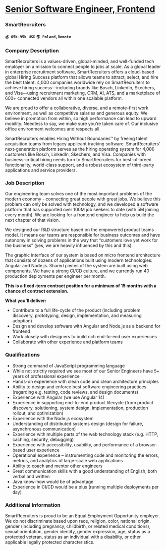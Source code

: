 # [Senior Software Engineer, Frontend](https://www.remotewlb.com/apply/senior-software-engineer-frontend-42452)  
### SmartRecruiters  
#### `💰 65k-95k USD` `🌎 Poland,Remote`  

### Company Description

SmartRecruiters is a values-driven, global-minded, and well-funded tech employer on a mission to connect people to jobs at scale. As a global leader in enterprise recruitment software, SmartRecruiters offers a cloud-based global Hiring Success platform that allows teams to attract, select, and hire the best talent. 4,000 companies worldwide rely on SmartRecruiters to achieve hiring success—including brands like Bosch, LinkedIn, Skechers, and Visa—using recruitment marketing, CRM, AI, ATS, and a marketplace of 600+ connected vendors all within one scalable platform.

We are proud to offer a collaborative, diverse, and a remote-first work environment, as well as competitive salaries and generous equity. We believe in promotion from within, so high performance can lead to upward mobility. Needless to say, we make sure you’re taken care of. Our inclusive office environment welcomes and respects all.

SmartRecruiters enables Hiring Without Boundaries™ by freeing talent acquisition teams from legacy applicant tracking software. SmartRecruiters’ next-generation platform serves as the hiring operating system for 4,000 customers like Bosch, LinkedIn, Skechers, and Visa. Companies with business-critical hiring needs turn to SmartRecruiters for best-of-breed functionality, world-class support, and a robust ecosystem of third-party applications and service providers.

### Job Description

Our engineering team solves one of the most important problems of the modern economy - connecting great people with great jobs. We believe this problem can only be solved with technology, and we developed a software platform that has supported over 100M job seekers to date (with 5M joining every month). We are looking for a frontend engineer to help us build the next chapter of that vision.

We designed our R&D structure based on the empowered product teams model. It means our teams are responsible for business outcomes and have autonomy in solving problems in the way that “customers love yet work for the business” (yes, we are heavily influenced by this and this).

The graphic interface of our system is based on micro frontend architecture that consists of dozens of applications built using modern technologies: Angular and Node.js. Shared pieces of the system are built using web components. We have a strong CI/CD culture, and we currently run 40 production deployments per engineer per month.

 **﻿This is a fixed-term contract position for a minimum of 15 months with a chance of contract extension.**

 **What you’ll deliver:**

  * Contribute to a full life-cycle of the product (including problem discovery, prototyping, design, implementation, and measuring adoption)
  * Design and develop software with Angular and Node.js as a backend for frontend
  * Work closely with designers to build rich end-to-end user experiences
  * Collaborate with other experience and platform teams

### Qualifications

  * Strong command of JavaScript programming language
  * While not strictly required we see most of our Senior Engineers have 5+ years of professional experience
  * Hands-on experience with clean code and clean architecture principles
  * Ability to design and enforce best software engineering practices (regarding e.g. testing, code reviews, and design documents)
  * Experience with Angular (we use Angular 14)
  * Experience in supporting end-to-end product lifecycle (from product discovery, solutioning, system design, implementation, production rollout, and optimization)
  * Experience with the Node.js ecosystem
  * Understanding of distributed systems design (design for failure, asynchronous communication)
  * Experience with multiple parts of the web technology stack (e.g. HTTP, caching, security, debugging)
  * Experience with accessibility, usability, and performance of a browser-based user experience
  * Operational experience – instrumenting code and monitoring the errors, metrics, and analytics of large-scale web applications
  * Ability to coach and mentor other engineers
  * Great communication skills with a good understanding of English, both verbal and written
  * Java know-how would be of advantage
  * Experience in CI/CD would be a plus (running multiple deployments per day)

### Additional Information

SmartRecruiters is proud to be an Equal Employment Opportunity employer. We do not discriminate based upon race, religion, color, national origin, gender (including pregnancy, childbirth, or related medical conditions), sexual orientation, gender identity, gender expression, age, status as a protected veteran, status as an individual with a disability, or other applicable legally protected characteristics.

